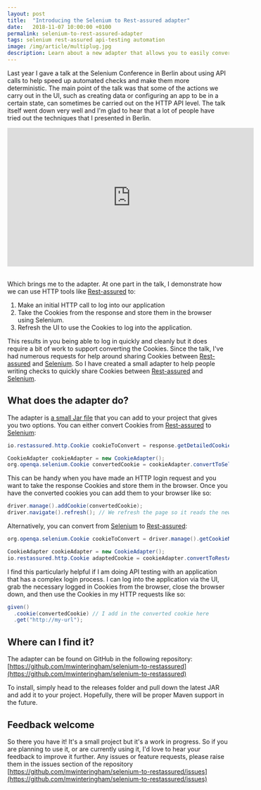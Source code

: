 ```yaml
---
layout: post
title:  "Introducing the Selenium to Rest-assured adapter"
date:   2018-11-07 10:00:00 +0100
permalink: selenium-to-rest-assured-adapter
tags: selenium rest-assured api-testing automation
image: /img/article/multiplug.jpg
description: Learn about a new adapter that allows you to easily convert Cookies between Selenium and Rest-assured
---
```


Last year I gave a talk at the Selenium Conference in Berlin about using API calls to help speed up automated checks and make them more deterministic. The main point of the talk was that some of the actions we carry out in the UI, such as creating data or configuring an app to be in a certain state, can sometimes be carried out on the HTTP API level. The talk itself went down very well and I'm glad to hear that a lot of people have tried out the techniques that I presented in Berlin.

<iframe width="560" height="315" style="display:block;  margin: 0 auto;"  src="https://www.youtube.com/embed/ugAlCZBMOvM" frameborder="0" allow="accelerometer; autoplay; encrypted-media; gyroscope; picture-in-picture" allowfullscreen></iframe>
<br />

Which brings me to the adapter. At one part in the talk, I demonstrate how we can use HTTP tools like [Rest-assured](http://rest-assured.io/) to:
1. Make an initial HTTP call to log into our application
2. Take the Cookies from the response and store them in the browser using Selenium.
3. Refresh the UI to use the Cookies to log into the application.

This results in you being able to log in quickly and cleanly but it does require a bit of work to support converting the Cookies. Since the talk, I've had numerous requests for help around sharing Cookies between [Rest-assured](http://rest-assured.io/) and [Selenium](https://www.seleniumhq.org/). So I have created a small adapter to help people writing checks to quickly share Cookies between [Rest-assured](http://rest-assured.io/) and [Selenium](https://www.seleniumhq.org/).

## What does the adapter do?
The adapter is [a small Jar file](https://github.com/mwinteringham/selenium-to-restassured/releases) that you can add to your project that gives you two options. You can either convert Cookies from [Rest-assured](http://rest-assured.io/) to [Selenium](https://www.seleniumhq.org/):

```java
io.restassured.http.Cookie cookieToConvert = response.getDetailedCookie("COOKIE NAME")

CookieAdapter cookieAdapter = new CookieAdapter();
org.openqa.selenium.Cookie convertedCookie = cookieAdapter.convertToSelenium(cookieToConvert);
```

This can be handy when you have made an HTTP login request and you want to take the response Cookies and store them in the browser. Once you have the converted cookies you can add them to your browser like so:

```java
driver.manage().addCookie(convertedCookie);
driver.navigate().refresh(); // We refresh the page so it reads the newly added cookies
```

Alternatively, you can convert from [Selenium](https://www.seleniumhq.org/) to [Rest-assured](http://rest-assured.io/):

```java
org.openqa.selenium.Cookie cookieToConvert = driver.manage().getCookieNamed("COOKIE NAME");

CookieAdapter cookieAdapter = new CookieAdapter();
io.restassured.http.Cookie adaptedCookie = cookieAdapter.convertToRestAssured(seleniumCookie);
```

I find this particularly helpful if I am doing API testing with an application that has a complex login process. I can log into the application via the UI, grab the necessary logged in Cookies from the browser, close the browser down, and then use the Cookies in my HTTP requests like so:

```java
given()
  .cookie(convertedCookie) // I add in the converted cookie here
  .get("http://my-url");
```

## Where can I find it?

The adapter can be found on GitHub in the following repository: [https://github.com/mwinteringham/selenium-to-restassured](https://github.com/mwinteringham/selenium-to-restassured)

To install, simply head to the releases folder and pull down the latest JAR and add it to your project. Hopefully, there will be proper Maven support in the future.

## Feedback welcome

So there you have it! It's a small project but it's a work in progress. So if you are planning to use it, or are currently using it, I'd love to hear your feedback to improve it further. Any issues or feature requests, please raise them in the issues section of the repository [https://github.com/mwinteringham/selenium-to-restassured/issues](https://github.com/mwinteringham/selenium-to-restassured/issues)